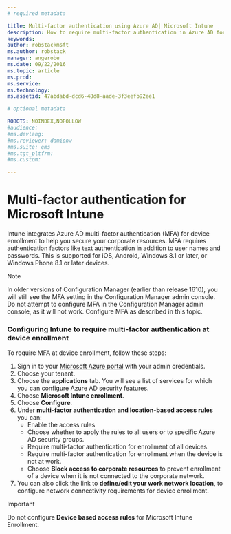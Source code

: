 ```yaml
---
# required metadata

title: Multi-factor authentication using Azure AD| Microsoft Intune
description: How to require multi-factor authentication in Azure AD for device enrollment.
keywords:
author: robstackmsft
ms.author: robstack
manager: angerobe
ms.date: 09/22/2016
ms.topic: article
ms.prod:
ms.service:
ms.technology:
ms.assetid: 47abdabd-dcd6-48d8-aade-3f3eefb92ee1

# optional metadata

ROBOTS: NOINDEX,NOFOLLOW
#audience:
#ms.devlang:
#ms.reviewer: damionw
#ms.suite: ems
#ms.tgt_pltfrm:
#ms.custom:

---
```


# Multi-factor authentication for Microsoft Intune

Intune integrates Azure AD multi-factor authentication (MFA) for device enrollment to help you secure your corporate resources. MFA requires authentication factors like text authentication in addition to user names and passwords. This is supported for iOS, Android, Windows 8.1 or later, or Windows Phone 8.1 or later devices.

> [!NOTE]
>
> In older versions of Configuration Manager (earlier than release 1610), you will still see the MFA setting in the Configuration Manager admin console. Do not attempt to configure MFA in the Configuration Manager admin console, as it will not work. Configure MFA as described in this topic.

### Configuring Intune to require multi-factor authentication at device enrollment
To require MFA at device enrollment, follow these steps:

1. Sign in to your [Microsoft Azure portal](https://manage.windowsazure.com) with your admin credentials.
2. Choose your tenant.
2. Choose the **applications** tab. You will see a list of services for which you can configure Azure AD security features.
3. Choose **Microsoft Intune enrollment**.
4. Choose **Configure**. 
5. Under **multi-factor authentication and location-based access rules** you can:
	-  Enable the access rules
	-  Choose whether to apply the rules to all users or to specific Azure AD security groups.
	-  Require multi-factor authentication for enrollment of all devices.
	-  Require multi-factor authentication for enrollment when the device is not at work.
	-  Choose **Block access to corporate resources** to prevent enrollment of a device when it is not connected to the corporate network. 
4. You can also click the link to **define/edit your work network location**, to configure network connectivity requirements for device enrollment.

> [!IMPORTANT]
> 
> Do not configure **Device based access rules** for Microsoft Intune Enrollment.
